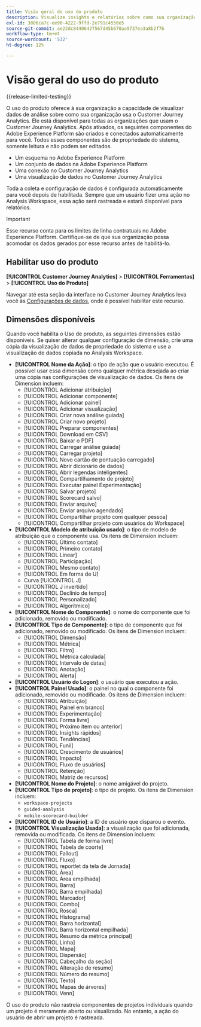 ```yaml
---
title: Visão geral do uso do produto
description: Visualize insights e relatórios sobre como sua organização usa o Customer Journey Analytics.
exl-id: 3806ca7c-ee90-4222-9ffd-2e791c4550e5
source-git-commit: ae22dc84406427567d45b670aa9737ea3a8b2f7b
workflow-type: tm+mt
source-wordcount: '532'
ht-degree: 12%

---
```


# Visão geral do uso do produto

{{release-limited-testing}}

O uso do produto oferece à sua organização a capacidade de visualizar dados de análise sobre como sua organização usa o Customer Journey Analytics. Ele está disponível para todas as organizações que usam o Customer Journey Analytics. Após ativados, os seguintes componentes do Adobe Experience Platform são criados e conectados automaticamente para você. Todos esses componentes são de propriedade do sistema, somente leitura e não podem ser editados.

* Um esquema no Adobe Experience Platform
* Um conjunto de dados na Adobe Experience Platform
* Uma conexão no Customer Journey Analytics
* Uma visualização de dados no Customer Journey Analytics

Toda a coleta e configuração de dados é configurada automaticamente para você depois de habilitada. Sempre que um usuário fizer uma ação no Analysis Workspace, essa ação será rastreada e estará disponível para relatórios.

>[!IMPORTANT]
>
>Esse recurso conta para os limites de linha contratuais no Adobe Experience Platform. Certifique-se de que sua organização possa acomodar os dados gerados por esse recurso antes de habilitá-lo.

## Habilitar uso do produto

**[!UICONTROL Customer Journey Analytics]** > **[!UICONTROL Ferramentas]** > **[!UICONTROL Uso do Produto]**

Navegar até esta seção da interface no Customer Journey Analytics leva você às [Configurações de dados](data-settings.md), onde é possível habilitar este recurso.

## Dimensões disponíveis

Quando você habilita o Uso de produto, as seguintes dimensões estão disponíveis. Se quiser alterar qualquer configuração de dimensão, crie uma cópia da visualização de dados de propriedade do sistema e use a visualização de dados copiada no Analysis Workspace.

* **[!UICONTROL Nome da Ação]**: o tipo de ação que o usuário executou. É possível usar essa dimensão como qualquer métrica desejada ao criar uma cópia nas configurações de visualização de dados. Os itens de Dimension incluem:
   * [!UICONTROL Adicionar atribuição]
   * [!UICONTROL Adicionar componente]
   * [!UICONTROL Adicionar painel]
   * [!UICONTROL Adicionar visualização]
   * [!UICONTROL Criar nova análise guiada]
   * [!UICONTROL Criar novo projeto]
   * [!UICONTROL Preparar componentes]
   * [!UICONTROL Download em CSV]
   * [!UICONTROL Baixar o PDF]
   * [!UICONTROL Carregar análise guiada]
   * [!UICONTROL Carregar projeto]
   * [!UICONTROL Novo cartão de pontuação carregado]
   * [!UICONTROL Abrir dicionário de dados]
   * [!UICONTROL Abrir legendas inteligentes]
   * [!UICONTROL Compartilhamento de projeto]
   * [!UICONTROL Executar painel Experimentação]
   * [!UICONTROL Salvar projeto]
   * [!UICONTROL Scorecard salvo]
   * [!UICONTROL Enviar arquivo]
   * [!UICONTROL Enviar arquivo agendado]
   * [!UICONTROL Compartilhar projeto com qualquer pessoa]
   * [!UICONTROL Compartilhar projeto com usuários do Workspace]
* **[!UICONTROL Modelo de atribuição usado]**: o tipo de modelo de atribuição que o componente usa. Os itens de Dimension incluem:
   * [!UICONTROL Último contato]
   * [!UICONTROL Primeiro contato]
   * [!UICONTROL Linear]
   * [!UICONTROL Participação]
   * [!UICONTROL Mesmo contato]
   * [!UICONTROL Em forma de U]
   * Curva [!UICONTROL J]
   * [!UICONTROL J invertido]
   * [!UICONTROL Declínio de tempo]
   * [!UICONTROL Personalizado]
   * [!UICONTROL Algorítmico]
* **[!UICONTROL Nome do Componente]**: o nome do componente que foi adicionado, removido ou modificado.
* **[!UICONTROL Tipo de Componente]**: o tipo de componente que foi adicionado, removido ou modificado. Os itens de Dimension incluem:
   * [!UICONTROL Dimensão]
   * [!UICONTROL Métrica]
   * [!UICONTROL Filtro]
   * [!UICONTROL Métrica calculada]
   * [!UICONTROL Intervalo de datas]
   * [!UICONTROL Anotação]
   * [!UICONTROL Alerta]
* **[!UICONTROL Usuário do Logon]**: o usuário que executou a ação.
* **[!UICONTROL Painel Usado]**: o painel no qual o componente foi adicionado, removido ou modificado. Os itens de Dimension incluem:
   * [!UICONTROL Atribuição]
   * [!UICONTROL Painel em branco]
   * [!UICONTROL Experimentação]
   * [!UICONTROL Forma livre]
   * [!UICONTROL Próximo item ou anterior]
   * [!UICONTROL Insights rápidos]
   * [!UICONTROL Tendências]
   * [!UICONTROL Funil]
   * [!UICONTROL Crescimento de usuários]
   * [!UICONTROL Impacto]
   * [!UICONTROL Fluxo de usuários]
   * [!UICONTROL Retenção]
   * [!UICONTROL Matriz de recursos]
* **[!UICONTROL Nome do Projeto]**: o nome amigável do projeto.
* **[!UICONTROL Tipo de projeto]**: o tipo de projeto. Os itens de Dimension incluem:
   * `workspace-projects`
   * `guided-analysis`
   * `mobile-scorecard-builder`
* **[!UICONTROL ID de Usuário]**: a ID de usuário que disparou o evento.
* **[!UICONTROL Visualização Usada]**: a visualização que foi adicionada, removida ou modificada. Os itens de Dimension incluem:
   * [!UICONTROL Tabela de forma livre]
   * [!UICONTROL Tabela de coorte]
   * [!UICONTROL Fallout]
   * [!UICONTROL Fluxo]
   * [!UICONTROL reportlet da tela de Jornada]
   * [!UICONTROL Área]
   * [!UICONTROL Área empilhada]
   * [!UICONTROL Barra]
   * [!UICONTROL Barra empilhada]
   * [!UICONTROL Marcador]
   * [!UICONTROL Combo]
   * [!UICONTROL Rosca]
   * [!UICONTROL Histograma]
   * [!UICONTROL Barra horizontal]
   * [!UICONTROL Barra horizontal empilhada]
   * [!UICONTROL Resumo da métrica principal]
   * [!UICONTROL Linha]
   * [!UICONTROL Mapa]
   * [!UICONTROL Dispersão]
   * [!UICONTROL Cabeçalho da seção]
   * [!UICONTROL Alteração de resumo]
   * [!UICONTROL Número do resumo]
   * [!UICONTROL Texto]
   * [!UICONTROL Mapas de árvores]
   * [!UICONTROL Venn]

O uso do produto não rastreia componentes de projetos individuais quando um projeto é meramente aberto ou visualizado. No entanto, a ação do usuário de abrir um projeto é rastreada.
